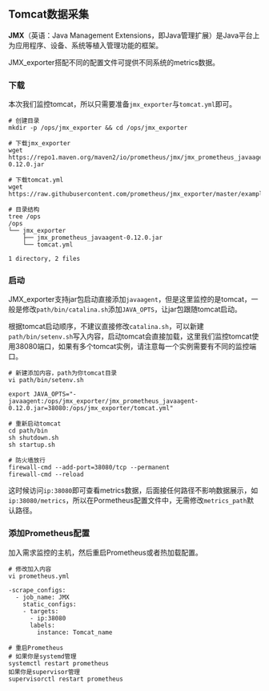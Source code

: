 ## Tomcat数据采集

**JMX**（英语：Java Management Extensions，即Java管理扩展）是Java平台上为应用程序、设备、系统等植入管理功能的框架。

JMX_exporter搭配不同的配置文件可提供不同系统的metrics数据。



### 下载

本次我们监控tomcat，所以只需要准备`jmx_exporter`与`tomcat.yml`即可。

```
# 创建目录
mkdir -p /ops/jmx_exporter && cd /ops/jmx_exporter

# 下载jmx_exporter
wget https://repo1.maven.org/maven2/io/prometheus/jmx/jmx_prometheus_javaagent/0.12.0/jmx_prometheus_javaagent-0.12.0.jar

# 下载tomcat.yml
wget https://raw.githubusercontent.com/prometheus/jmx_exporter/master/example_configs/tomcat.yml

# 目录结构
tree /ops
/ops
└── jmx_exporter
    ├── jmx_prometheus_javaagent-0.12.0.jar
    └── tomcat.yml

1 directory, 2 files
```



### 启动

JMX_exporter支持jar包启动直接添加`javaagent`，但是这里监控的是tomcat，一般是修改`path/bin/catalina.sh`添加`JAVA_OPTS`，让jar包跟随tomcat启动。

根据tomcat启动顺序，不建议直接修改`catalina.sh`，可以新建`path/bin/setenv.sh`写入内容，启动tomcat会直接加载，这里我们监控tomcat使用38080端口，如果有多个tomcat实例，请注意每一个实例需要有不同的监控端口。

```
# 新建添加内容，path为你tomcat目录
vi path/bin/setenv.sh

export JAVA_OPTS="-javaagent:/ops/jmx_exporter/jmx_prometheus_javaagent-0.12.0.jar=38080:/ops/jmx_exporter/tomcat.yml"

# 重新启动tomcat
cd path/bin
sh shutdown.sh
sh startup.sh

# 防火墙放行
firewall-cmd --add-port=38080/tcp --permanent
firewall-cmd --reload
```

这时候访问`ip:38080`即可查看metrics数据，后面接任何路径不影响数据展示，如`ip:38080/metrics`，所以在Pormetheus配置文件中，无需修改`metrics_path`默认路径。



### 添加Prometheus配置

加入需求监控的主机，然后重启Prometheus或者热加载配置。

```
# 修改加入内容
vi prometheus.yml

-scrape_configs:
  - job_name: JMX
    static_configs:
    - targets:
      - ip:38080
      labels:
        instance: Tomcat_name
        
# 重启Prometheus
# 如果你是systemd管理
systemctl restart prometheus
如果你是supervisor管理
supervisorctl restart prometheus
```




